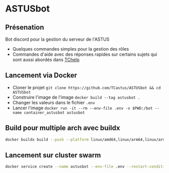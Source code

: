 # ASTUSbot

## Présenation

Bot discord pour la gestion du serveur de l'ASTUS  

- Quelques commandes simples pour la gestion des rôles  
- Commandes d'aide avec des réponses rapides sur certains sujets qui sont aussi abordés dans [TChelp](https://github.com/TCastus/TChelp)

## Lancement via Docker

- Cloner le projet ``git clone https://github.com/TCastus/ASTUSbot && cd ASTUSbot``
- Construire l'image de l'image `docker build --tag astusbot .`
- Changer les valeurs dans le fichier ``.env``
- Lancer l'image ``docker run -it --rm --env-file .env -v $PWD:/bot --name container_astusbot astusbot``

## Build pour multiple arch avec buildx

```bash
docker buildx build --push --platform linux/amd64,linux/arm64,linux/arm/v6,linux/arm/v7 --tag [registry]/astusbot .
```

## Lancement sur cluster swarm

```bash
docker service create --name astusbot --env-file .env --restart-condition any [registry]/astusbot
```
